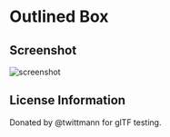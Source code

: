 # Outlined Box

## Screenshot

![screenshot](screenshot.webp)

## License Information

Donated by @twittmann for glTF testing.
